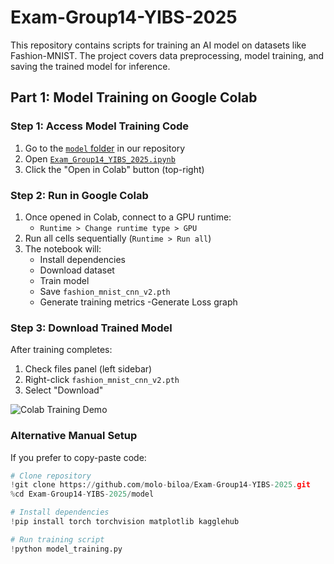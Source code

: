 # Exam-Group14-YIBS-2025
This repository contains scripts for training an AI model on datasets like Fashion-MNIST. The project covers data preprocessing, model training, and saving the trained model for inference.

## **Part 1: Model Training on Google Colab**  

### **Step 1: Access Model Training Code**  
1. Go to the [`model` folder](https://github.com/molo-biloa/Exam-Group14-YIBS-2025/tree/main/model) in our repository
2. Open [ `Exam_Group14_YIBS_2025.ipynb`](https://github.com/molo-biloa/Exam-Group14-YIBS-2025/blob/main/Exam_Group14_YIBS_2025.ipynb) 
3. Click the "Open in Colab" button (top-right) 

### **Step 2: Run in Google Colab**  
1. Once opened in Colab, connect to a GPU runtime:
   - `Runtime > Change runtime type > GPU`
2. Run all cells sequentially (`Runtime > Run all`)
3. The notebook will:
   - Install dependencies
   - Download dataset
   - Train model
   - Save `fashion_mnist_cnn_v2.pth`
   - Generate training metrics
   -Generate Loss graph

### **Step 3: Download Trained Model**  
After training completes:
1. Check files panel (left sidebar)
2. Right-click `fashion_mnist_cnn_v2.pth`
3. Select "Download"

![Colab Training Demo](https://via.placeholder.com/600x400.png?text=Colab+Training+Screenshot)

### **Alternative Manual Setup**  
If you prefer to copy-paste code:
```python
# Clone repository
!git clone https://github.com/molo-biloa/Exam-Group14-YIBS-2025.git
%cd Exam-Group14-YIBS-2025/model

# Install dependencies
!pip install torch torchvision matplotlib kagglehub

# Run training script
!python model_training.py 